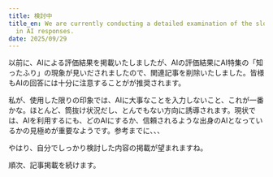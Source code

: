 ```yaml
---
title: 検討中
title_en: We are currently conducting a detailed examination of the sloppiness
  in AI responses.
date: 2025/09/29
---
```

以前に、AIによる評価結果を掲載いたしましたが、AIの評価結果にAI特集の「知ったふり」の現象が見いだされましたので、関連記事を削除いたしました。皆様もAIの回答には十分に注意することがが推奨されます。

私が、使用した限りの印象では、AIに大事なことを入力しないこと、これが一番かな。ほとんど、筒抜け状況だし、とんでもない方向に誘導されます。現状では、AIを利用するにも、どのAIにするか、信頼されるような出身のAIとなっているかの見極めが重要なようです。参考までに、、、

やはり、自分でしっかり検討した内容の掲載が望まれますね。

順次、記事掲載を続けます。
